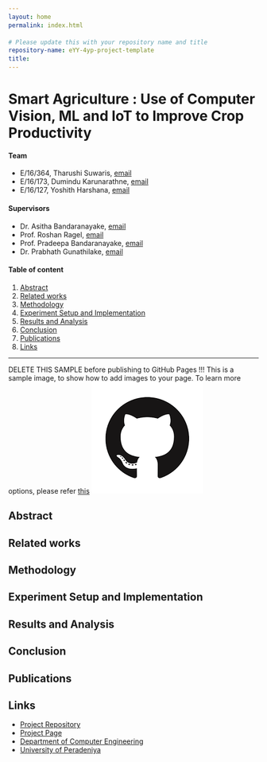 ```yaml
---
layout: home
permalink: index.html

# Please update this with your repository name and title
repository-name: eYY-4yp-project-template
title: 
---
```


[comment]: # "This is the standard layout for the project, but you can clean this and use your own template"

# Smart Agriculture : Use of Computer Vision, ML and IoT to Improve Crop Productivity

#### Team

- E/16/364, Tharushi Suwaris, [email](e16364@eng.pdn.ac.lk)
- E/16/173, Dumindu Karunarathne, [email](e16173@eng.pdn.ac.lk)
- E/16/127, Yoshith Harshana, [email](e16127@eng.pdn.ac.lk)

#### Supervisors

- Dr. Asitha Bandaranayake, [email](asithab@eng.pdn.ac.lk)
- Prof. Roshan Ragel, [email](roshanr@eng.pdn.ac.lk)
- Prof. Pradeepa Bandaranayake, [email](agbc@pdn.ac.lk)
- Dr. Prabhath Gunathilake, [email](prabhathg@sci.pdn.ac.lk)

#### Table of content

1. [Abstract](#abstract)
2. [Related works](#related-works)
3. [Methodology](#methodology)
4. [Experiment Setup and Implementation](#experiment-setup-and-implementation)
5. [Results and Analysis](#results-and-analysis)
6. [Conclusion](#conclusion)
7. [Publications](#publications)
8. [Links](#links)

---

DELETE THIS SAMPLE before publishing to GitHub Pages !!!
This is a sample image, to show how to add images to your page. To learn more options, please refer [this](https://projects.ce.pdn.ac.lk/docs/faq/how-to-add-an-image/)
![Sample Image](./images/sample.png)


## Abstract

## Related works

## Methodology

## Experiment Setup and Implementation

## Results and Analysis

## Conclusion

## Publications
[//]: # "Note: Uncomment each once you uploaded the files to the repository"

<!-- 1. [Semester 7 report](./) -->
<!-- 2. [Semester 7 slides](./) -->
<!-- 3. [Semester 8 report](./) -->
<!-- 4. [Semester 8 slides](./) -->
<!-- 5. Author 1, Author 2 and Author 3 "Research paper title" (2021). [PDF](./). -->


## Links

[//]: # ( NOTE: EDIT THIS LINKS WITH YOUR REPO DETAILS )

- [Project Repository](https://github.com/cepdnaclk/repository-name)
- [Project Page](https://cepdnaclk.github.io/repository-name)
- [Department of Computer Engineering](http://www.ce.pdn.ac.lk/)
- [University of Peradeniya](https://eng.pdn.ac.lk/)

[//]: # "Please refer this to learn more about Markdown syntax"
[//]: # "https://github.com/adam-p/markdown-here/wiki/Markdown-Cheatsheet"
